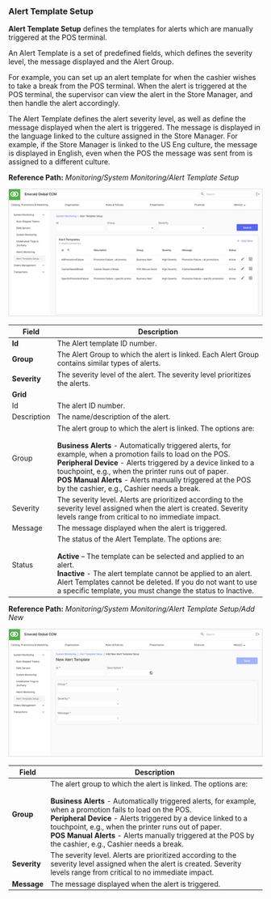 ### Alert Template Setup

**Alert Template Setup** defines the templates for alerts which are manually triggered at the POS terminal.

An Alert Template is a set of predefined fields, which defines the severity level, the message displayed and the Alert Group.

For example, you can set up an alert template for when the cashier wishes to take a break from the POS terminal. When the alert is triggered at the POS terminal, the supervisor can view the alert in the Store Manager, and then handle the alert accordingly.

The Alert Template defines the alert severity level, as well as define the message displayed when the alert is triggered. The message is displayed in the language linked to the culture assigned in the Store Manager. For example, if the Store Manager is linked to the US Eng culture, the message is displayed in English, even when the POS the message was sent from is assigned to a different culture.

**Reference Path:** *Monitoring/System Monitoring/Alert Template Setup*

![Alert Template Setup Screen](/Images/AlertTemplateSetupScreen.png)

|**Field**|**Description**|
|---------|----------|
|**Id**|The Alert template ID number.|
|**Group**|The Alert Group to which the alert is linked. Each Alert Group contains similar types of alerts.|
|**Severity**|The severity level of the alert. The severity level prioritizes the alerts.|
|**Grid**||
|Id|The alert ID number.|
|Description|The name/description of the alert.|
|Group|The alert group to which the alert is linked. The options are:<BR><BR>**Business Alerts** - Automatically triggered alerts, for example, when a promotion fails to load on the POS.<BR>**Peripheral Device** - Alerts triggered by a device linked to a touchpoint, e.g., when the printer runs out of paper.<BR>**POS Manual Alerts** - Alerts manually triggered at the POS by the cashier, e.g., Cashier needs a break.|
|Severity|The severity level. Alerts are prioritized according to the severity level assigned when the alert is created. Severity levels range from critical to no immediate impact.|
|Message|The message displayed when the alert is triggered.|
|Status|The status of the Alert Template. The options are:<BR><BR>**Active** – The template can be selected and applied to an alert.<BR>**Inactive** - The alert template cannot be applied to an alert.<BR>Alert Templates cannot be deleted. If you do not want to use a specific template, you must change the status to Inactive.|

**Reference Path:** *Monitoring/System Monitoring/Alert Template Setup/Add New*

![Alert Template Setup Form](/Images/AlertTemplateSetupForm.png)

|**Field**|**Description**|
|---------|----------|
|**Group**|The alert group to which the alert is linked. The options are:<BR><BR>**Business Alerts** - Automatically triggered alerts, for example, when a promotion fails to load on the POS.<BR>**Peripheral Device** - Alerts triggered by a device linked to a touchpoint, e.g., when the printer runs out of paper.<BR>**POS Manual Alerts** - Alerts manually triggered at the POS by the cashier, e.g., Cashier needs a break.|
|**Severity**|The severity level. Alerts are prioritized according to the severity level assigned when the alert is created. Severity levels range from critical to no immediate impact.|
|**Message**|The message displayed when the alert is triggered.|